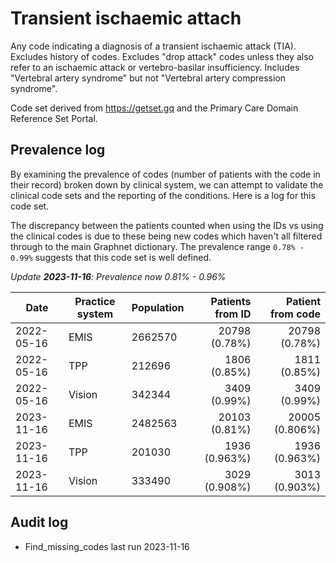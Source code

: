 # Transient ischaemic attach

Any code indicating a diagnosis of a transient ischaemic attack (TIA). Excludes history of codes. Excludes "drop attack" codes unless they also refer to an ischaemic attack or vertebro-basilar insufficiency. Includes "Vertebral artery syndrome" but not "Vertebral artery compression syndrome".

Code set derived from https://getset.gq and the Primary Care Domain Reference Set Portal.

## Prevalence log

By examining the prevalence of codes (number of patients with the code in their record) broken down by clinical system, we can attempt to validate the clinical code sets and the reporting of the conditions. Here is a log for this code set.

The discrepancy between the patients counted when using the IDs vs using the clinical codes is due to these being new codes which haven't all filtered through to the main Graphnet dictionary. The prevalence range `0.78% - 0.99%` suggests that this code set is well defined.

_Update **2023-11-16**: Prevalence now 0.81% - 0.96%_

| Date       | Practice system | Population | Patients from ID | Patient from code |
| ---------- | --------------- | ---------- | ---------------: | ----------------: |
| 2022-05-16 | EMIS            | 2662570    |    20798 (0.78%) |     20798 (0.78%) |
| 2022-05-16 | TPP             | 212696     |     1806 (0.85%) |      1811 (0.85%) |
| 2022-05-16 | Vision          | 342344     |     3409 (0.99%) |      3409 (0.99%) |
| 2023-11-16 | EMIS            | 2482563    |    20103 (0.81%) |    20005 (0.806%) |
| 2023-11-16 | TPP             | 201030     |    1936 (0.963%) |     1936 (0.963%) |
| 2023-11-16 | Vision          | 333490     |    3029 (0.908%) |     3013 (0.903%) |

## Audit log

- Find_missing_codes last run 2023-11-16
